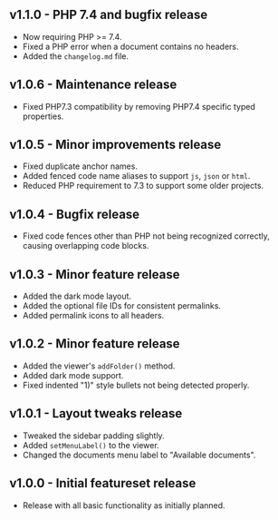 ## v1.1.0 - PHP 7.4 and bugfix release

- Now requiring PHP >= 7.4.
- Fixed a PHP error when a document contains no headers.
- Added the `changelog.md` file.

## v1.0.6 - Maintenance release

- Fixed PHP7.3 compatibility by removing PHP7.4 specific typed properties.

## v1.0.5 - Minor improvements release

- Fixed duplicate anchor names.
- Added fenced code name aliases to support `js`, `json` or `html`.
- Reduced PHP requirement to 7.3 to support some older projects.

## v1.0.4 - Bugfix release

- Fixed code fences other than PHP not being recognized correctly, causing overlapping code blocks.

## v1.0.3 - Minor feature release

- Added the dark mode layout.
- Added the optional file IDs for consistent permalinks.
- Added permalink icons to all headers.

## v1.0.2 - Minor feature release

- Added the viewer's `addFolder()` method.
- Added dark mode support.
- Fixed indented "1)" style bullets not being detected properly.

## v1.0.1 - Layout tweaks release

- Tweaked the sidebar padding slightly.
- Added `setMenuLabel()` to the viewer.
- Changed the documents menu label to "Available documents".

## v1.0.0 - Initial featureset release

- Release with all basic functionality as initially planned.